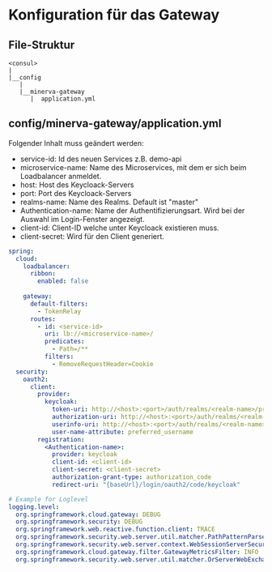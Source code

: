 # Konfiguration für das Gateway

## File-Struktur

```
<consul>
|
|__config
   |  
   |__minerva-gateway
      |  application.yml
```

## config/minerva-gateway/application.yml

Folgender Inhalt muss geändert werden:

* service-id: Id des neuen Services z.B. demo-api
* microservice-name: Name des Microservices, mit dem er sich beim Loadbalancer anmeldet.
* host: Host des Keycloack-Servers
* port: Port des Keycloack-Servers
* realms-name: Name des Realms. Default ist "master"
* Authentication-name: Name der Authentifizierungsart. Wird bei der Auswahl im Login-Fenster angezeigt.
* client-id: Client-ID welche unter Keycloack existieren muss.
* client-secret: Wird für den Client generiert.

``` yaml
spring:
  cloud:
    loadbalancer:
      ribbon:
        enabled: false
        
    gateway:
      default-filters:
        - TokenRelay
      routes:
        - id: <service-id>
          uri: lb://<microservice-name>/
          predicates:
            - Path=/**
          filters:
            - RemoveRequestHeader=Cookie
  security:
    oauth2:
      client:
        provider:
          keycloak:
            token-uri: http://<host>:<port>/auth/realms/<realm-name>/protocol/openid-connect/token
            authorization-uri: http://<host>:<port>/auth/realms/<realm-name>/protocol/openid-connect/auth
            userinfo-uri: http://<host>:<port>/auth/realms/<realm-name>/protocol/openid-connect/userinfo
            user-name-attribute: preferred_username
        registration:
          <Authentication-name>:
            provider: keycloak
            client-id: <client-id>
            client-secret: <client-secret>
            authorization-grant-type: authorization_code
            redirect-uri: "{baseUrl}/login/oauth2/code/keycloak"

# Example for Loglevel
logging.level:
  org.springframework.cloud.gateway: DEBUG
  org.springframework.security: DEBUG
  org.springframework.web.reactive.function.client: TRACE
  org.springframework.security.web.server.util.matcher.PathPatternParserServerWebExchangeMatcher: INFO
  org.springframework.security.web.server.context.WebSessionServerSecurityContextRepository: INFO
  org.springframework.cloud.gateway.filter.GatewayMetricsFilter: INFO
  org.springframework.security.web.server.util.matcher.OrServerWebExchangeMatcher: INFO

```